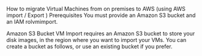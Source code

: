 How to migrate Virtual Machines from on premises to AWS (using AWS import / Export )
Prerequisites
You must provide an Amazon S3 bucket and an IAM rolvmimport.

Amazon S3 Bucket
VM Import requires an Amazon S3 bucket to store your disk images, in the region where you want to import your VMs. You can create a bucket as follows, or use an existing bucket if you prefer.
